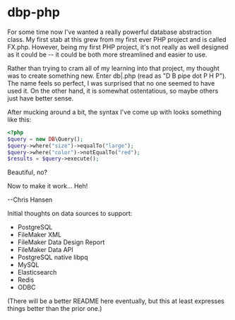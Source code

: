# dbp-php

For some time now I've wanted a really powerful database abstraction class. My first stab at this grew from my first
ever PHP project and is called FX.php. However, being my first PHP project, it's not really as well designed as it
could be -- it could be both more streamlined and easier to use.

Rather than trying to cram all of my learning into that project, my thought was to create something new. Enter db|.php
(read as "D B pipe dot P H P"). The name feels so perfect, I was surprised that no one seemed to have used it. On the
other hand, it is somewhat ostentatious, so maybe others just have better sense.

After mucking around a bit, the syntax I've come up with looks something like this:
```php
<?php
$query = new DB\Query();
$query->where("size")->equalTo("large");
$query->where("color")->notEqualTo("red");
$results = $query->execute();
```
Beautiful, no?

Now to make it work... Heh!

--Chris Hansen

Initial thoughts on data sources to support:
- PostgreSQL
- FileMaker XML
- FileMaker Data Design Report
- FileMaker Data API
- PostgreSQL native libpq
- MySQL
- Elasticsearch
- Redis
- ODBC

(There will be a better README here eventually, but this at least expresses things better than the prior one.)

